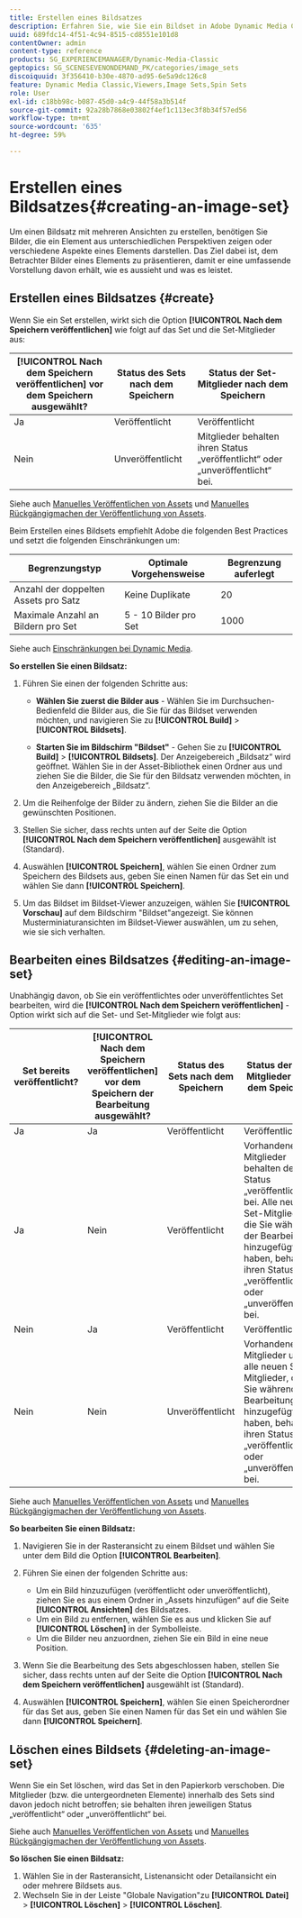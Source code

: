 ```yaml
---
title: Erstellen eines Bildsatzes
description: Erfahren Sie, wie Sie ein Bildset in Adobe Dynamic Media Classic erstellen.
uuid: 689fdc14-4f51-4c94-8515-cd8551e101d8
contentOwner: admin
content-type: reference
products: SG_EXPERIENCEMANAGER/Dynamic-Media-Classic
geptopics: SG_SCENESEVENONDEMAND_PK/categories/image_sets
discoiquuid: 3f356410-b30e-4870-ad95-6e5a9dc126c8
feature: Dynamic Media Classic,Viewers,Image Sets,Spin Sets
role: User
exl-id: c18bb98c-b087-45d0-a4c9-44f58a3b514f
source-git-commit: 92a28b7868e03802f4ef1c113ec3f8b34f57ed56
workflow-type: tm+mt
source-wordcount: '635'
ht-degree: 59%

---
```


# Erstellen eines Bildsatzes{#creating-an-image-set}

Um einen Bildsatz mit mehreren Ansichten zu erstellen, benötigen Sie Bilder, die ein Element aus unterschiedlichen Perspektiven zeigen oder verschiedene Aspekte eines Elements darstellen. Das Ziel dabei ist, dem Betrachter Bilder eines Elements zu präsentieren, damit er eine umfassende Vorstellung davon erhält, wie es aussieht und was es leistet.

## Erstellen eines Bildsatzes {#create}

Wenn Sie ein Set erstellen, wirkt sich die Option **[!UICONTROL Nach dem Speichern veröffentlichen]** wie folgt auf das Set und die Set-Mitglieder aus:

| **[!UICONTROL Nach dem Speichern veröffentlichen]** vor dem Speichern ausgewählt? | Status des Sets nach dem Speichern | Status der Set-Mitglieder nach dem Speichern |
| --- | --- | --- |
| Ja | Veröffentlicht | Veröffentlicht |
| Nein | Unveröffentlicht | Mitglieder behalten ihren Status „veröffentlicht“ oder „unveröffentlicht“ bei. |

Siehe auch [Manuelles Veröffentlichen von Assets](publishing-files.md#manually_publishing_assets) und [Manuelles Rückgängigmachen der Veröffentlichung von Assets](publishing-files.md#manually_unpublishing_assets).

Beim Erstellen eines Bildsets empfiehlt Adobe die folgenden Best Practices und setzt die folgenden Einschränkungen um:

| Begrenzungstyp | Optimale Vorgehensweise | Begrenzung auferlegt |
| --- | --- | --- |
| Anzahl der doppelten Assets pro Satz | Keine Duplikate | 20 |
| Maximale Anzahl an Bildern pro Set | 5 - 10 Bilder pro Set | 1000 |

Siehe auch [Einschränkungen bei Dynamic Media](/help/limitations.md).

**So erstellen Sie einen Bildsatz:**

1. Führen Sie einen der folgenden Schritte aus:

   * **Wählen Sie zuerst die Bilder aus** - Wählen Sie im Durchsuchen-Bedienfeld die Bilder aus, die Sie für das Bildset verwenden möchten, und navigieren Sie zu **[!UICONTROL Build]** > **[!UICONTROL Bildsets]**.

   * **Starten Sie im Bildschirm &quot;Bildset&quot;** - Gehen Sie zu **[!UICONTROL Build]** > **[!UICONTROL Bildsets]**. Der Anzeigebereich „Bildsatz“ wird geöffnet. Wählen Sie in der Asset-Bibliothek einen Ordner aus und ziehen Sie die Bilder, die Sie für den Bildsatz verwenden möchten, in den Anzeigebereich „Bildsatz“.

1. Um die Reihenfolge der Bilder zu ändern, ziehen Sie die Bilder an die gewünschten Positionen.
1. Stellen Sie sicher, dass rechts unten auf der Seite die Option **[!UICONTROL Nach dem Speichern veröffentlichen]** ausgewählt ist (Standard).
1. Auswählen **[!UICONTROL Speichern]**, wählen Sie einen Ordner zum Speichern des Bildsets aus, geben Sie einen Namen für das Set ein und wählen Sie dann **[!UICONTROL Speichern]**.
1. Um das Bildset im Bildset-Viewer anzuzeigen, wählen Sie **[!UICONTROL Vorschau]** auf dem Bildschirm &quot;Bildset&quot;angezeigt. Sie können Musterminiaturansichten im Bildset-Viewer auswählen, um zu sehen, wie sie sich verhalten.

## Bearbeiten eines Bildsatzes {#editing-an-image-set}

Unabhängig davon, ob Sie ein veröffentlichtes oder unveröffentlichtes Set bearbeiten, wird die **[!UICONTROL Nach dem Speichern veröffentlichen]** -Option wirkt sich auf die Set- und Set-Mitglieder wie folgt aus:

| Set bereits veröffentlicht? | **[!UICONTROL Nach dem Speichern veröffentlichen]** vor dem Speichern der Bearbeitung ausgewählt? | Status des Sets nach dem Speichern | Status der Set-Mitglieder nach dem Speichern |
| --- | --- | --- | --- |
| Ja | Ja | Veröffentlicht | Veröffentlicht |
| Ja | Nein | Veröffentlicht | Vorhandene Set-Mitglieder behalten den Status „veröffentlicht“ bei. Alle neuen Set-Mitglieder, die Sie während der Bearbeitung hinzugefügt haben, behalten ihren Status „veröffentlicht“ oder „unveröffentlicht“ bei. |
| Nein | Ja | Veröffentlicht | Veröffentlicht |
| Nein | Nein | Unveröffentlicht | Vorhandene Set-Mitglieder und alle neuen Set-Mitglieder, die Sie während der Bearbeitung hinzugefügt haben, behalten ihren Status „veröffentlicht“ oder „unveröffentlicht“ bei. |

Siehe auch [Manuelles Veröffentlichen von Assets](publishing-files.md#manually_publishing_assets) und [Manuelles Rückgängigmachen der Veröffentlichung von Assets](publishing-files.md#manually_unpublishing_assets).

**So bearbeiten Sie einen Bildsatz:**

1. Navigieren Sie in der Rasteransicht zu einem Bildset und wählen Sie unter dem Bild die Option **[!UICONTROL Bearbeiten]**.
1. Führen Sie einen der folgenden Schritte aus:

   * Um ein Bild hinzuzufügen (veröffentlicht oder unveröffentlicht), ziehen Sie es aus einem Ordner in „Assets hinzufügen“ auf die Seite **[!UICONTROL Ansichten]** des Bildsatzes.
   * Um ein Bild zu entfernen, wählen Sie es aus und klicken Sie auf **[!UICONTROL Löschen]** in der Symbolleiste.
   * Um die Bilder neu anzuordnen, ziehen Sie ein Bild in eine neue Position.

1. Wenn Sie die Bearbeitung des Sets abgeschlossen haben, stellen Sie sicher, dass rechts unten auf der Seite die Option **[!UICONTROL Nach dem Speichern veröffentlichen]** ausgewählt ist (Standard).
1. Auswählen **[!UICONTROL Speichern]**, wählen Sie einen Speicherordner für das Set aus, geben Sie einen Namen für das Set ein und wählen Sie dann **[!UICONTROL Speichern]**.

## Löschen eines Bildsets {#deleting-an-image-set}

Wenn Sie ein Set löschen, wird das Set in den Papierkorb verschoben. Die Mitglieder (bzw. die untergeordneten Elemente) innerhalb des Sets sind davon jedoch nicht betroffen; sie behalten ihren jeweiligen Status „veröffentlicht“ oder „unveröffentlicht“ bei.

Siehe auch [Manuelles Veröffentlichen von Assets](publishing-files.md#manually_publishing_assets) und [Manuelles Rückgängigmachen der Veröffentlichung von Assets](publishing-files.md#manually_unpublishing_assets).

**So löschen Sie einen Bildsatz:**

1. Wählen Sie in der Rasteransicht, Listenansicht oder Detailansicht ein oder mehrere Bildsets aus.
1. Wechseln Sie in der Leiste &quot;Globale Navigation&quot;zu **[!UICONTROL Datei]** > **[!UICONTROL Löschen]** > **[!UICONTROL Löschen]**.
